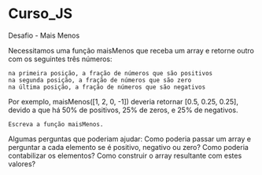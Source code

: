 # Curso_JS
Desafio - Mais Menos

Necessitamos uma função maisMenos que receba um array e retorne outro com os seguintes três números:

    na primeira posição, a fração de números que são positivos
    na segunda posição, a fração de números que são zero
    na última posição, a fração de números que são negativos

Por exemplo, maisMenos([1, 2, 0, -1]) deveria retornar [0.5, 0.25, 0.25], devido a que há 50% de positivos, 25% de zeros, e 25% de negativos.

    Escreva a função maisMenos.

Algumas perguntas que poderiam ajudar: Como poderia passar um array e perguntar a cada elemento se é positivo, negativo ou zero? Como poderia contabilizar os elementos? Como construir o array resultante com estes valores?
